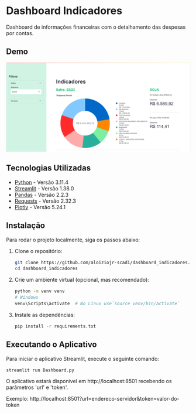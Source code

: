 # Dashboard Indicadores

Dashboard de informações financeiras com o detalhamento das despesas por contas.

## Demo

![Demo](./images/demo.png)  

## Tecnologias Utilizadas
- [Python](https://www.python.org/) - Versão 3.11.4
- [Streamlit](https://streamlit.io/) - Versão 1.38.0
- [Pandas](https://pandas.pydata.org/) - Versão 2.2.3
- [Requests](https://docs.python-requests.org/en/latest/) - Versão 2.32.3
- [Plotly](https://plotly.com/python/) - Versão 5.24.1

## Instalação

Para rodar o projeto localmente, siga os passos abaixo:

1. Clone o repositório:

   ```bash
   git clone https://github.com/aloiziojr-scadi/dashboard_indicadores.git
   cd dashboard_indicadores

2. Crie um ambiente virtual (opcional, mas recomendado):

    ```bash
    python -m venv venv
    # Windows
    venv\Scripts\activate  # No Linux use`source venv/bin/activate`

3. Instale as dependências:

    ```bash
    pip install -r requirements.txt

## Executando o Aplicativo

Para iniciar o aplicativo Streamlit, execute o seguinte comando:

```bash
streamlit run Dashboard.py
```
O aplicativo estará disponível em http://localhost:8501 recebendo os parâmetros 'url'  e 'token'. 

Exemplo: http://localhost:8501?url=endereco-servidor&token=valor-do-token